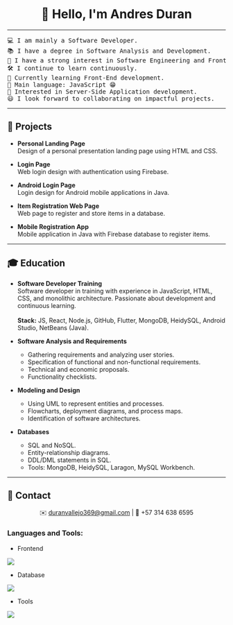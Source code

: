 <h1 align="center">👋 Hello, I'm Andres Duran</h1>

---

<pre>
💻 I am mainly a Software Developer.  
📚 I have a degree in Software Analysis and Development.  
📝 I have a strong interest in Software Engineering and Front-End development.  
🛠️ I continue to learn continuously.  
🌱 Currently learning Front-End development.  
🌟 Main language: JavaScript 😁  
🚩 Interested in Server-Side Application development.  
😃 I look forward to collaborating on impactful projects.  
</pre>

---

## 🚀 Projects

- **Personal Landing Page**  
  Design of a personal presentation landing page using HTML and CSS.  

- **Login Page**  
  Web login design with authentication using Firebase.  

- **Android Login Page**  
  Login design for Android mobile applications in Java.  

- **Item Registration Web Page**  
  Web page to register and store items in a database.  

- **Mobile Registration App**  
  Mobile application in Java with Firebase database to register items.  

---

## 🎓 Education

- **Software Developer Training**  
  Software developer in training with experience in JavaScript, HTML, CSS, and monolithic architecture. Passionate about development and continuous learning.  
  <br><strong>Stack:</strong> JS, React, Node.js, GitHub, Flutter, MongoDB, HeidySQL, Android Studio, NetBeans (Java).  

- **Software Analysis and Requirements**  
  - Gathering requirements and analyzing user stories.  
  - Specification of functional and non-functional requirements.  
  - Technical and economic proposals.  
  - Functionality checklists.  

- **Modeling and Design**  
  - Using UML to represent entities and processes.  
  - Flowcharts, deployment diagrams, and process maps.  
  - Identification of software architectures.  

- **Databases**  
  - SQL and NoSQL.  
  - Entity-relationship diagrams.  
  - DDL/DML statements in SQL.  
  - Tools: MongoDB, HeidySQL, Laragon, MySQL Workbench.  

---

## 📩 Contact
<p align="center">
  ✉️ <a href="mailto:duranvallejo369@gmail.com">duranvallejo369@gmail.com</a> | 📱 +57 314 638 6595
</p>



<h3 align="left">Languages and Tools:</h3>

- Frontend
<p align="left">
  <a href="https://skillicons.dev">
    <img src="https://skillicons.dev/icons?i=js,html,css,tailwind" />
  </a>
</p>

- Database
<p align="left">
  <a href="https://skillicons.dev">
    <img src="https://skillicons.dev/icons?i=mongodb,mysql" />
  </a>
</p>

- Tools
<p align="left">
  <a href="https://skillicons.dev">
    <img src="https://skillicons.dev/icons?i=git,github,figma,vscode,linux" />
  </a>
</p>
  
 
